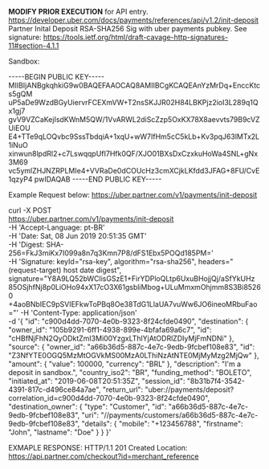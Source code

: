 **MODIFY PRIOR EXECUTION**
for API entry.
https://developer.uber.com/docs/payments/references/api/v1.2/init-deposit
Partner Inital Deposit
RSA-SHA256 Sig with uber payments pubkey. See signature:
https://tools.ietf.org/html/draft-cavage-http-signatures-11#section-4.1.1

Sandbox:

-----BEGIN PUBLIC KEY-----
MIIBIjANBgkqhkiG9w0BAQEFAAOCAQ8AMIIBCgKCAQEAnYzMrDq+EnccKtcs5gQM
uP5aDe9WzdBGyUiervrFCEXmVW+T2nsSKJJR02H84LBKPjz2ioI3L289q1Qx1gj7
gvV9VZCaKejIsdKWnM5QW/1VvARWL2diScZzp5OxKX78X8aevvts79B9cVZUiEOU
E4+TTe9qLOQvbc9SssTbdqiA+1xqU+wW7IfHm5cC5kLb+Kv3pqJ63lMTx2L1iNuO
xinwun8lpdRl2+c7LswqqpUfI7Hfk0QF/XJO01BXsDxCzxkuHoWa4SNL+gNx3M69
vc5ymlZHJNZRPLMIe4+VVRaDe0dCOUcHz3cmXCjkLKfdd3JFAG+8FU/CvE1qzyP4
pwIDAQAB
-----END PUBLIC KEY-----

Example Request below:
https://uber.partner.com/v1/payments/init-deposit

curl -X POST \
  https://uber.partner.com/v1/payments/init-deposit \
  -H 'Accept-Language: pt-BR' \
  -H 'Date: Sat, 08 Jun 2019 20:51:35 GMT' \
  -H 'Digest: SHA-256=FkJ3miKx7I099a8n7q3Kmn7P8/dFS1Ebx5POQd185PM=' \
  -H 'Signature: keyId="rsa-key", algorithm="rsa-sha256",
     headers="(request-target) host date digest",
     signature="Y8A9LQ52bWClisGSzE1+FirYDPloQLtp6UxuBHojjQj/aSfYkUHz
       85OSjhfNj8p0LiOHo94xX17cO3X61gsbliMbog+ULuMmxmOhjmm8S3Bi85260
       +4aoBNbIEC9pSVIEFkwToPBq8Oe38TdG1LlaUA7vuWw6JO6ineoMRbuFao="'
  -H 'Content-Type: application/json' \
  -d '{
    "id": "c900d4dd-7070-4e0b-9323-8f24cfde0490",
    "destination": {
      "owner_id": "105b9291-6ff1-4938-899e-4bfafa69a6c7",
      "id": "cHBfNjFhN2QyODktZmI3Mi00YzgxLThlYjAtODRlZDIyMjFmNDNi"
    },
    "source": {
      "owner_id": "a66b36d5-887c-4e7c-9edb-9fcbef108e83",
      "id": "Z3NfYTE0OGQ5MzMtOGVkMS00MzA0LThiNzAtNTE0MjMyMzg2MjQw"
    },
    "amount": {
      "value": 100000,
      "currency": "BRL"
    },
    "description": "I\'m a deposit in sandbox.",
    "country_iso2": "BR",
    "funding_method": "BOLETO",
    "initiated_at": "2019-06-08T20:51:35Z",
    "session_id": "8b31b7f4-3542-4391-817c-d496ce84a7ae",
    "return_url": "uber://payments/deposit?correlation_id=c900d4dd-7070-4e0b-9323-8f24cfde0490",
    "destination_owner": {
        "type": "Customer",
        "id": "a66b36d5-887c-4e7c-9edb-9fcbef108e83",
        "uri": "//payments/customers/a66b36d5-887c-4e7c-9edb-9fcbef108e83",
        "details": {
            "mobile": "+123456788",
            "firstname": "John",
            "lastname": "Doe"
        }
    }
}'

EXMAPLE RESPONSE:
HTTP/1.1 201 Created
Location: https://api.partner.com/checkout?id=merchant_reference